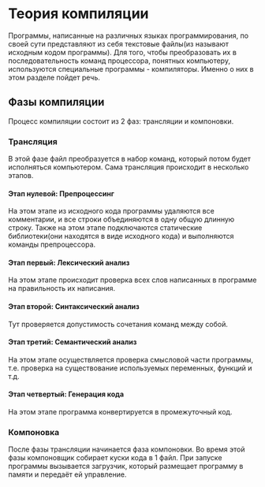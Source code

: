 # Теория компиляции

Программы, написанные на различных языках программирования, по своей сути представляют из себя текстовые файлы(из называют исходным кодом программы). Для того, чтобы преобразовать их в последовательность команд процессора, понятных компьютеру, используются специальные программы - компиляторы. Именно о них в этом разделе пойдет речь.

## Фазы компиляции

Процесс компиляции состоит из 2 фаз: трансляции и компоновки.

### Трансляция

В этой фазе файл преобразуется в набор команд, который потом будет исполняться компьютером. Сама трансляция происходит в несколько этапов.

#### Этап нулевой: Препроцессинг

На этом этапе из исходного кода программы удаляются все комментарии, и все строки объединяются в одну общую длинную строку. Также на этом этапе подключаются статические библиотеки(они находятся в виде исходного кода) и выполняются команды препроцессора.

#### Этап первый: Лексический анализ

На этом этапе происходит проверка всех слов написанных в программе на правильность их написания.

#### Этап второй: Синтаксический анализ

Тут проверяется допустимость сочетания команд между собой.

#### Этап третий: Семантический анализ

На этом этапе осуществляется проверка смысловой части программы, т.е. проверка на существование используемых переменных, функций и т.д.

#### Этап четвертый: Генерация кода

На этом этапе программа конвертируется в промежуточный код.

### Компоновка

После фазы трансляции начинается фаза компоновки. Во время этой фазы компоновщик собирает куски кода в 1 файл. При запуске программы вызывается загрузчик, который размещает программу в памяти и передаёт ей управление.
